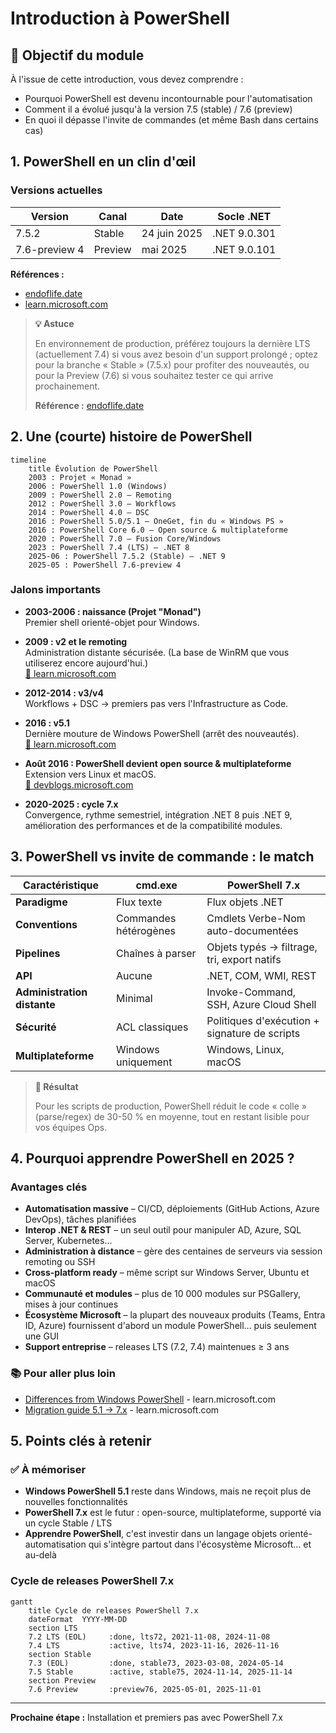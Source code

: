 # Introduction à PowerShell

## 🎯 Objectif du module

À l'issue de cette introduction, vous devez comprendre :

- Pourquoi PowerShell est devenu incontournable pour l'automatisation
- Comment il a évolué jusqu'à la version 7.5 (stable) / 7.6 (preview)
- En quoi il dépasse l'invite de commandes (et même Bash dans certains cas)

## 1. PowerShell en un clin d'œil

### Versions actuelles

| Version | Canal | Date | Socle .NET |
|---------|-------|------|------------|
| 7.5.2 | Stable | 24 juin 2025 | .NET 9.0.301 |
| 7.6-preview 4 | Preview | mai 2025 | .NET 9.0.101 |

**Références :**
- [endoflife.date](https://endoflife.date/powershell)
- [learn.microsoft.com](https://learn.microsoft.com/en-us/powershell/)

> **💡 Astuce**
>
> En environnement de production, préférez toujours la dernière LTS (actuellement 7.4) si vous avez besoin d'un support prolongé ; optez pour la branche « Stable » (7.5.x) pour profiter des nouveautés, ou pour la Preview (7.6) si vous souhaitez tester ce qui arrive prochainement.
>
> **Référence :** [endoflife.date](https://endoflife.date/powershell)

## 2. Une (courte) histoire de PowerShell

```mermaid
timeline
    title Évolution de PowerShell
    2003 : Projet « Monad »
    2006 : PowerShell 1.0 (Windows)
    2009 : PowerShell 2.0 — Remoting
    2012 : PowerShell 3.0 — Workflows
    2014 : PowerShell 4.0 — DSC
    2016 : PowerShell 5.0/5.1 — OneGet, fin du « Windows PS »
    2016 : PowerShell Core 6.0 — Open source & multiplateforme
    2020 : PowerShell 7.0 — Fusion Core/Windows
    2023 : PowerShell 7.4 (LTS) — .NET 8
    2025-06 : PowerShell 7.5.2 (Stable) — .NET 9
    2025-05 : PowerShell 7.6-preview 4
```

### Jalons importants

- **2003-2006 : naissance (Projet "Monad")**  
  Premier shell orienté-objet pour Windows.

- **2009 : v2 et le remoting**  
  Administration distante sécurisée. (La base de WinRM que vous utiliserez encore aujourd'hui.)  
  [📖 learn.microsoft.com](https://learn.microsoft.com/en-us/powershell/scripting/learn/remoting/running-remote-commands)

- **2012-2014 : v3/v4**  
  Workflows + DSC → premiers pas vers l'Infrastructure as Code.

- **2016 : v5.1**  
  Dernière mouture de Windows PowerShell (arrêt des nouveautés).  
  [📖 learn.microsoft.com](https://learn.microsoft.com/en-us/powershell/scripting/windows-powershell/whats-new/what-s-new-in-windows-powershell-50)

- **Août 2016 : PowerShell devient open source & multiplateforme**  
  Extension vers Linux et macOS.  
  [📖 devblogs.microsoft.com](https://devblogs.microsoft.com/powershell/)

- **2020-2025 : cycle 7.x**  
  Convergence, rythme semestriel, intégration .NET 8 puis .NET 9, amélioration des performances et de la compatibilité modules.

## 3. PowerShell vs invite de commande : le match

| Caractéristique | cmd.exe | PowerShell 7.x |
|-----------------|---------|----------------|
| **Paradigme** | Flux texte | Flux objets .NET |
| **Conventions** | Commandes hétérogènes | Cmdlets Verbe-Nom auto-documentées |
| **Pipelines** | Chaînes à parser | Objets typés → filtrage, tri, export natifs |
| **API** | Aucune | .NET, COM, WMI, REST |
| **Administration distante** | Minimal | Invoke-Command, SSH, Azure Cloud Shell |
| **Sécurité** | ACL classiques | Politiques d'exécution + signature de scripts |
| **Multiplateforme** | Windows uniquement | Windows, Linux, macOS |

> **🚀 Résultat**
>
> Pour les scripts de production, PowerShell réduit le code « colle » (parse/regex) de 30-50 % en moyenne, tout en restant lisible pour vos équipes Ops.

## 4. Pourquoi apprendre PowerShell en 2025 ?

### Avantages clés

- **Automatisation massive** – CI/CD, déploiements (GitHub Actions, Azure DevOps), tâches planifiées
- **Interop .NET & REST** – un seul outil pour manipuler AD, Azure, SQL Server, Kubernetes…
- **Administration à distance** – gère des centaines de serveurs via session remoting ou SSH
- **Cross-platform ready** – même script sur Windows Server, Ubuntu et macOS
- **Communauté et modules** – plus de 10 000 modules sur PSGallery, mises à jour continues
- **Écosystème Microsoft** – la plupart des nouveaux produits (Teams, Entra ID, Azure) fournissent d'abord un module PowerShell… puis seulement une GUI
- **Support entreprise** – releases LTS (7.2, 7.4) maintenues ≥ 3 ans

### 📚 Pour aller plus loin

- [Differences from Windows PowerShell](https://learn.microsoft.com/en-us/powershell/scripting/whats-new/differences-from-windows-powershell) - learn.microsoft.com
- [Migration guide 5.1 → 7.x](https://learn.microsoft.com/en-us/powershell/scripting/install/migrating-from-windows-powershell-51-to-powershell-7) - learn.microsoft.com

## 5. Points clés à retenir

### ✅ À mémoriser

- **Windows PowerShell 5.1** reste dans Windows, mais ne reçoit plus de nouvelles fonctionnalités
- **PowerShell 7.x** est le futur : open-source, multiplateforme, supporté via un cycle Stable / LTS
- **Apprendre PowerShell**, c'est investir dans un langage objets orienté-automatisation qui s'intègre partout dans l'écosystème Microsoft… et au-delà

### Cycle de releases PowerShell 7.x

```mermaid
gantt
    title Cycle de releases PowerShell 7.x
    dateFormat  YYYY-MM-DD
    section LTS
    7.2 LTS (EOL)     :done, lts72, 2021-11-08, 2024-11-08
    7.4 LTS           :active, lts74, 2023-11-16, 2026-11-16
    section Stable
    7.3 (EOL)         :done, stable73, 2023-03-08, 2024-05-14
    7.5 Stable        :active, stable75, 2024-11-14, 2025-11-14
    section Preview
    7.6 Preview       :preview76, 2025-05-01, 2025-11-01
```

---

**Prochaine étape :** Installation et premiers pas avec PowerShell 7.x
